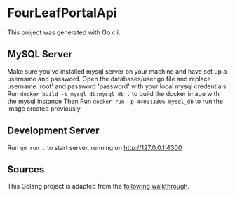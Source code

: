 # FourLeafPortalApi
This project was generated with Go cli.

## MySQL Server
Make sure you've installed mysql server on your machine and have set up a username and password. Open the databases/user.go file and replace username 'root' and password 'password' with your local mysql credentials.
Run `docker build -t mysql_db:mysql_db .` to build the docker image with the mysql instance
Then Run `docker run -p 4400:3306 mysql_db` to run the image created previously

## Development Server
Run `go run .` to start server, running on http://127.0.0.1:4300

## Sources
This Golang project is adapted from the [following walkthrough](https://codesource.io/how-to-setup-golang-authentication-with-jwt-token/).